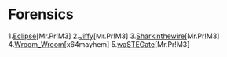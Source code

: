 # Forensics
  
  1.[Eclipse](https://github.com/FrigidSec/CTFWriteups/tree/master/PhantomCTF/Forensics/Eclipse)[Mr.Pr!M3]
  2.[Jiffy](https://github.com/FrigidSec/CTFWriteups/tree/master/PhantomCTF/Forensics/Jiffy)[Mr.Pr!M3]
  3.[Sharkinthewire](https://github.com/FrigidSec/CTFWriteups/tree/master/PhantomCTF/Forensics/Sharkinthewire)[Mr.Pr!M3]
  4.[Wroom_Wroom](https://github.com/FrigidSec/CTFWriteups/tree/master/PhantomCTF/Forensics/Wroom_Wroom)[x64mayhem]
  5.[waSTEGate](https://github.com/FrigidSec/CTFWriteups/tree/master/PhantomCTF/Forensics/waSTEGate)[Mr.Pr!M3]
  
